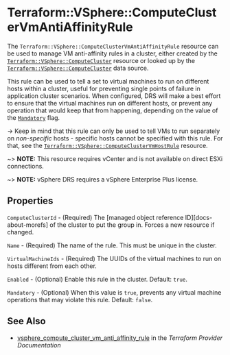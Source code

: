 # Terraform::VSphere::ComputeClusterVmAntiAffinityRule

The `Terraform::VSphere::ComputeClusterVmAntiAffinityRule` resource can be used to
manage VM anti-affinity rules in a cluster, either created by the
[`Terraform::VSphere::ComputeCluster`][tf-vsphere-cluster-resource] resource or looked up
by the [`Terraform::VSphere::ComputeCluster`][tf-vsphere-cluster-data-source] data source.

[tf-vsphere-cluster-resource]: /docs/providers/vsphere/r/compute_cluster.html
[tf-vsphere-cluster-data-source]: /docs/providers/vsphere/d/compute_cluster.html

This rule can be used to tell a set to virtual machines to run on different
hosts within a cluster, useful for preventing single points of failure in
application cluster scenarios. When configured, DRS will make a best effort to
ensure that the virtual machines run on different hosts, or prevent any
operation that would keep that from happening, depending on the value of the
[`Mandatory`](#mandatory) flag.

-> Keep in mind that this rule can only be used to tell VMs to run separately
on _non-specific_ hosts - specific hosts cannot be specified with this rule.
For that, see the
[`Terraform::VSphere::ComputeClusterVmHostRule`][tf-vsphere-cluster-vm-host-rule-resource]
resource.

[tf-vsphere-cluster-vm-host-rule-resource]: /docs/providers/vsphere/r/compute_cluster_vm_host_rule.html

~> **NOTE:** This resource requires vCenter and is not available on direct ESXi
connections.

~> **NOTE:** vSphere DRS requires a vSphere Enterprise Plus license.

## Properties

`ComputeClusterId` - (Required) The [managed object reference
ID][docs-about-morefs] of the cluster to put the group in.  Forces a new
resource if changed.

`Name` - (Required) The name of the rule. This must be unique in the cluster.

`VirtualMachineIds` - (Required) The UUIDs of the virtual machines to run
on hosts different from each other.

`Enabled` - (Optional) Enable this rule in the cluster. Default: `true`.

`Mandatory` - (Optional) When this value is `true`, prevents any virtual
machine operations that may violate this rule. Default: `false`.


## See Also

* [vsphere_compute_cluster_vm_anti_affinity_rule](https://www.terraform.io/docs/providers/vsphere/r/compute_cluster_vm_anti_affinity_rule.html) in the _Terraform Provider Documentation_
